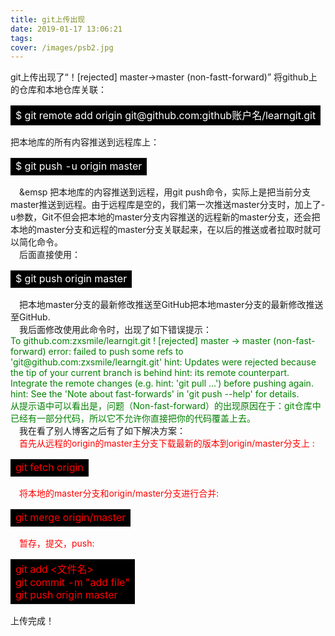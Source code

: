 ```yaml
---
title: git上传出现
date: 2019-01-17 13:06:21
tags:
cover: /images/psb2.jpg
---
```

git上传出现了“！[rejected] master->master (non-fastt-forward)”
将github上的仓库和本地仓库关联：
 <table><tr><td bgcolor=black><font color=white>$ git remote add origin git@github.com:github账户名/learngit.git</td></tr></table>
 把本地库的所有内容推送到远程库上：
  <table><tr><td bgcolor=black><font color=white>$ git push -u origin master </td></tr></table>
 &emsp;&emsp 把本地库的内容推送到远程，用git push命令，实际上是把当前分支master推送到远程。由于远程库是空的，我们第一次推送master分支时，加上了-u参数，Git不但会把本地的master分支内容推送的远程新的master分支，还会把本地的master分支和远程的master分支关联起来，在以后的推送或者拉取时就可以简化命令。<br>
  &emsp;后面直接使用：
   <table><tr><td bgcolor=black><font color=white>$ git push origin master </td></tr></table>
    &emsp;把本地master分支的最新修改推送至GitHub把本地master分支的最新修改推送至GitHub.<br>
     &emsp;我后面修改使用此命令时，出现了如下错误提示：<br>
     <font color=green>To github.com:zxsmile/learngit.git
 ! [rejected]        master -> master (non-fast-forward)
error: failed to push some refs to 'git@github.com:zxsmile/learngit.git'
hint: Updates were rejected because the tip of your current branch is behind
hint: its remote counterpart. Integrate the remote changes (e.g.
hint: 'git pull ...') before pushing again.
hint: See the 'Note about fast-forwards' in 'git push --help' for details.<br>
从提示语中可以看出是，问题（Non-fast-forward）的出现原因在于：git仓库中已经有一部分代码，所以它不允许你直接把你的代码覆盖上去。</font><br>
&emsp;我在看了别人博客之后有了如下解决方案：<br>
<font color=red>&emsp;首先从远程的origin的master主分支下载最新的版本到origin/master分支上 :<br></font>
 <table><tr><td bgcolor=black><font color=red>git fetch origin</td></tr></table>
<font color=red>&emsp;将本地的master分支和origin/master分支进行合并:<br></font>
 <table><tr><td bgcolor=black><font color=red>git merge origin/master</td></tr></table>
<font color=red>&emsp;暂存，提交，push:<br></font>
<table><tr><td bgcolor=black><font color=red>git add <文件名><br>
git commit -m "add file"<br>
git push origin master</td></tr></table></font>
上传完成！